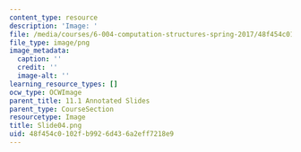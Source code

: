 ```yaml
---
content_type: resource
description: 'Image: '
file: /media/courses/6-004-computation-structures-spring-2017/48f454c0102fb9926d436a2eff7218e9_Slide04.png
file_type: image/png
image_metadata:
  caption: ''
  credit: ''
  image-alt: ''
learning_resource_types: []
ocw_type: OCWImage
parent_title: 11.1 Annotated Slides
parent_type: CourseSection
resourcetype: Image
title: Slide04.png
uid: 48f454c0-102f-b992-6d43-6a2eff7218e9
---
```

